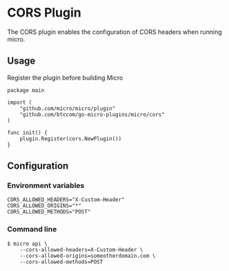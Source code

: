# CORS Plugin

The CORS plugin enables the configuration of CORS headers when running micro.

## Usage

Register the plugin before building Micro

```
package main

import (
    "github.com/micro/micro/plugin"
    "github.com/btccom/go-micro-plugins/micro/cors"
)

func init() {
    plugin.Register(cors.NewPlugin())
}
```

## Configuration

### Environment variables

```
CORS_ALLOWED_HEADERS="X-Custom-Header"
CORS_ALLOWED_ORIGINS="*"
CORS_ALLOWED_METHODS="POST"
```

### Command line
```
$ micro api \
    --cors-allowed-headers=X-Custom-Header \
    --cors-allowed-origins=someotherdomain.com \
    --cors-allowed-methods=POST
```
